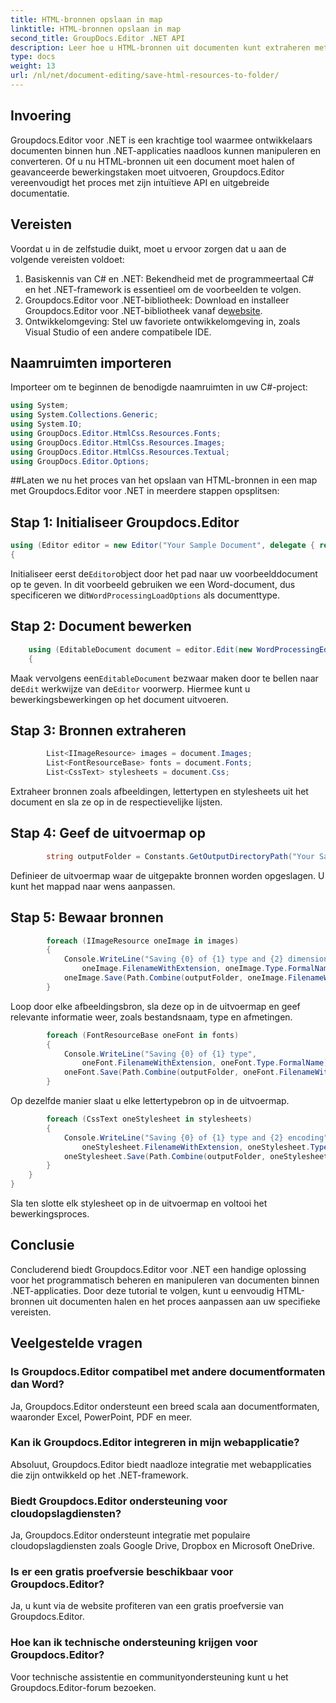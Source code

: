 ```yaml
---
title: HTML-bronnen opslaan in map
linktitle: HTML-bronnen opslaan in map
second_title: GroupDocs.Editor .NET API
description: Leer hoe u HTML-bronnen uit documenten kunt extraheren met Groupdocs.Editor voor .NET. Deze uitgebreide tutorial biedt stapsgewijze begeleiding voor ontwikkelaars.
type: docs
weight: 13
url: /nl/net/document-editing/save-html-resources-to-folder/
---
```

## Invoering
Groupdocs.Editor voor .NET is een krachtige tool waarmee ontwikkelaars documenten binnen hun .NET-applicaties naadloos kunnen manipuleren en converteren. Of u nu HTML-bronnen uit een document moet halen of geavanceerde bewerkingstaken moet uitvoeren, Groupdocs.Editor vereenvoudigt het proces met zijn intuïtieve API en uitgebreide documentatie.
## Vereisten
Voordat u in de zelfstudie duikt, moet u ervoor zorgen dat u aan de volgende vereisten voldoet:
1. Basiskennis van C# en .NET: Bekendheid met de programmeertaal C# en het .NET-framework is essentieel om de voorbeelden te volgen.
2.  Groupdocs.Editor voor .NET-bibliotheek: Download en installeer Groupdocs.Editor voor .NET-bibliotheek vanaf de[website](https://releases.groupdocs.com/editor/net/).
3. Ontwikkelomgeving: Stel uw favoriete ontwikkelomgeving in, zoals Visual Studio of een andere compatibele IDE.

## Naamruimten importeren
Importeer om te beginnen de benodigde naamruimten in uw C#-project:
```csharp
using System;
using System.Collections.Generic;
using System.IO;
using GroupDocs.Editor.HtmlCss.Resources.Fonts;
using GroupDocs.Editor.HtmlCss.Resources.Images;
using GroupDocs.Editor.HtmlCss.Resources.Textual;
using GroupDocs.Editor.Options;
```
##Laten we nu het proces van het opslaan van HTML-bronnen in een map met Groupdocs.Editor voor .NET in meerdere stappen opsplitsen:
## Stap 1: Initialiseer Groupdocs.Editor
```csharp
using (Editor editor = new Editor("Your Sample Document", delegate { return new WordProcessingLoadOptions(); }))
{
```
 Initialiseer eerst de`Editor`object door het pad naar uw voorbeelddocument op te geven. In dit voorbeeld gebruiken we een Word-document, dus specificeren we dit`WordProcessingLoadOptions` als documenttype.
## Stap 2: Document bewerken
```csharp
	using (EditableDocument document = editor.Edit(new WordProcessingEditOptions()))
	{
```
 Maak vervolgens een`EditableDocument` bezwaar maken door te bellen naar de`Edit` werkwijze van de`Editor` voorwerp. Hiermee kunt u bewerkingsbewerkingen op het document uitvoeren.
## Stap 3: Bronnen extraheren
```csharp
		List<IImageResource> images = document.Images;
		List<FontResourceBase> fonts = document.Fonts;
		List<CssText> stylesheets = document.Css;
```
Extraheer bronnen zoals afbeeldingen, lettertypen en stylesheets uit het document en sla ze op in de respectievelijke lijsten.
## Stap 4: Geef de uitvoermap op
```csharp
		string outputFolder = Constants.GetOutputDirectoryPath("Your Sample Document");
```
Definieer de uitvoermap waar de uitgepakte bronnen worden opgeslagen. U kunt het mappad naar wens aanpassen.
## Stap 5: Bewaar bronnen
```csharp
		foreach (IImageResource oneImage in images)
		{
			Console.WriteLine("Saving {0} of {1} type and {2} dimensions",
				oneImage.FilenameWithExtension, oneImage.Type.FormalName, oneImage.LinearDimensions);
			oneImage.Save(Path.Combine(outputFolder, oneImage.FilenameWithExtension));
		}
```
Loop door elke afbeeldingsbron, sla deze op in de uitvoermap en geef relevante informatie weer, zoals bestandsnaam, type en afmetingen.
```csharp
		foreach (FontResourceBase oneFont in fonts)
		{
			Console.WriteLine("Saving {0} of {1} type",
				oneFont.FilenameWithExtension, oneFont.Type.FormalName);
			oneFont.Save(Path.Combine(outputFolder, oneFont.FilenameWithExtension));
		}
```
Op dezelfde manier slaat u elke lettertypebron op in de uitvoermap.
```csharp
		foreach (CssText oneStylesheet in stylesheets)
		{
			Console.WriteLine("Saving {0} of {1} type and {2} encoding",
				oneStylesheet.FilenameWithExtension, oneStylesheet.Type.FormalName, oneStylesheet.Encoding);
			oneStylesheet.Save(Path.Combine(outputFolder, oneStylesheet.FilenameWithExtension));
		}
	}
}
```
Sla ten slotte elk stylesheet op in de uitvoermap en voltooi het bewerkingsproces.

## Conclusie
Concluderend biedt Groupdocs.Editor voor .NET een handige oplossing voor het programmatisch beheren en manipuleren van documenten binnen .NET-applicaties. Door deze tutorial te volgen, kunt u eenvoudig HTML-bronnen uit documenten halen en het proces aanpassen aan uw specifieke vereisten.
## Veelgestelde vragen
### Is Groupdocs.Editor compatibel met andere documentformaten dan Word?
Ja, Groupdocs.Editor ondersteunt een breed scala aan documentformaten, waaronder Excel, PowerPoint, PDF en meer.
### Kan ik Groupdocs.Editor integreren in mijn webapplicatie?
Absoluut, Groupdocs.Editor biedt naadloze integratie met webapplicaties die zijn ontwikkeld op het .NET-framework.
### Biedt Groupdocs.Editor ondersteuning voor cloudopslagdiensten?
Ja, Groupdocs.Editor ondersteunt integratie met populaire cloudopslagdiensten zoals Google Drive, Dropbox en Microsoft OneDrive.
### Is er een gratis proefversie beschikbaar voor Groupdocs.Editor?
Ja, u kunt via de website profiteren van een gratis proefversie van Groupdocs.Editor.
### Hoe kan ik technische ondersteuning krijgen voor Groupdocs.Editor?
Voor technische assistentie en communityondersteuning kunt u het Groupdocs.Editor-forum bezoeken.